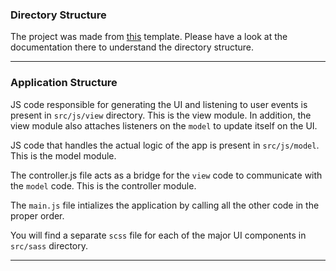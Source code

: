 ### Directory Structure

The project was made from [this](https://github.com/andrewnessinjim/front-end-web-starter-kit) template. Please have a look at the documentation there to understand the directory structure.

---

### Application Structure

JS code responsible for generating the UI and listening to user events is present in `src/js/view` directory. This is the view module. In addition, the view module also attaches listeners on the `model` to update itself on the UI.

JS code that handles the actual logic of the app is present in `src/js/model`. This is the model module.

The controller.js file acts as a bridge for the `view` code to communicate with the `model` code. This is the controller module.

The `main.js` file intializes the application by calling all the other code in the proper order.

You will find a separate `scss` file for each of the major UI components in `src/sass` directory.

---